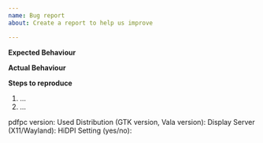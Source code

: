 ```yaml
---
name: Bug report
about: Create a report to help us improve

---
```


**Expected Behaviour**

**Actual Behaviour**

**Steps to reproduce**

1. ...
2. ...

pdfpc version:
Used Distribution (GTK version, Vala version):
Display Server (X11/Wayland):
HiDPI Setting (yes/no):

